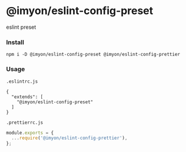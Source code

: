 # @imyon/eslint-config-preset
eslint preset

### Install

```shell
npm i -D @imyon/eslint-config-preset @imyon/eslint-config-prettier
```

### Usage
`.eslintrc.js`
```shell
{
  "extends": [
    "@imyon/eslint-config-preset"
  ]
}
```

`.prettierrc.js`
```js
module.exports = {
  ...require('@imyon/eslint-config-prettier'),
};
```
